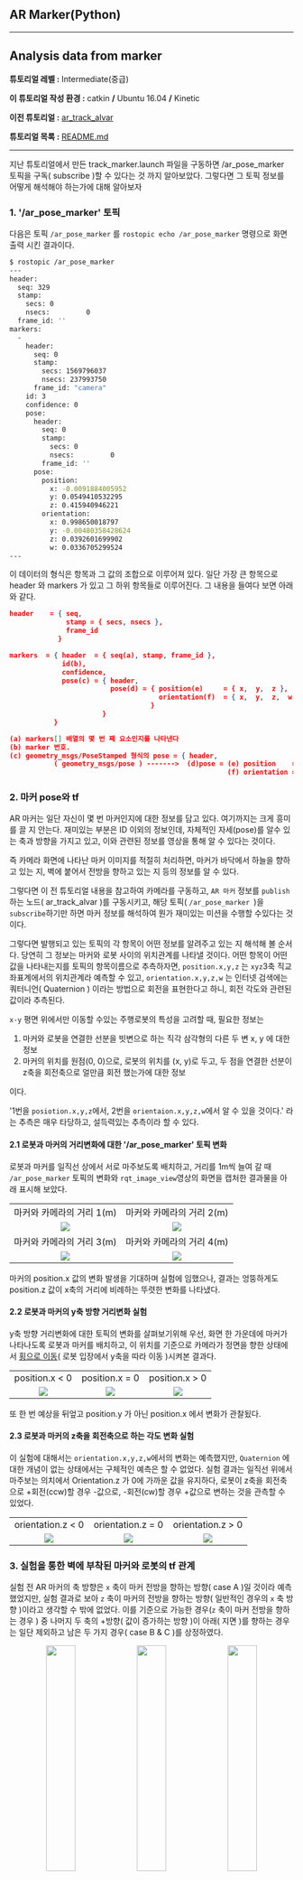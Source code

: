 ## AR Marker(Python)



------

## Analysis data from marker

**튜토리얼 레벨 :**  Intermediate(중급) 

**이 튜토리얼 작성 환경 :**  catkin **/** Ubuntu 16.04 **/** Kinetic 

**이전 튜토리얼 :** [ar_track_alvar](./ar_1_ar_track_alvar.md) 

**튜토리얼 목록 :** [README.md](../README.md) 

------

지난 튜토리얼에서 만든 track_marker.launch 파일을 구동하면 /ar_pose_marker 토픽을 구독( subscribe )할 수 있다는 것 까지 알아보았다. 그렇다면 그 토픽 정보를 어떻게 해석해야 하는가에 대해 알아보자



### 1. '/ar_pose_marker' 토픽

다음은 토픽 `/ar_pose_marker` 를 `rostopic echo /ar_pose_marker` 명령으로 화면출력 시킨 결과이다.

```bash
$ rostopic /ar_pose_marker
---
header: 
  seq: 329
  stamp: 
    secs: 0
    nsecs:         0
  frame_id: ''
markers: 
  - 
    header: 
      seq: 0
      stamp: 
        secs: 1569796037
        nsecs: 237993750
      frame_id: "camera"
    id: 3
    confidence: 0
    pose: 
      header: 
        seq: 0
        stamp: 
          secs: 0
          nsecs:         0
        frame_id: ''
      pose: 
        position: 
          x: -0.0091884005952
          y: 0.0549410532295
          z: 0.415940946221
        orientation: 
          x: 0.998650018797
          y: -0.00480358428624
          z: 0.0392601699902
          w: 0.0336705299524
---
```

이 데이터의 형식은 항목과 그 값의 조합으로 이루어져 있다. 일단 가장 큰 항목으로 header 와 markers 가 있고 그 하위 항목들로 이루어진다. 그 내용을 들여다 보면 아래와 같다.

```json
header    = { seq,
              stamp = { secs, nsecs },
              frame_id
            }

markers  = { header  = { seq(a), stamp, frame_id },
             id(b),
             confidence,
             pose(c) = { header,
                         pose(d) = { position(e)     = { x,  y,  z },
                                     orientation(f)  = { x,  y,  z,  w }
                                   }
                       }
           }
```

```json
(a) markers[] 배열의 몇 번 째 요소인지를 나타낸다
(b) marker 번호.
(c) geometry_msgs/PoseStamped 형식의 pose = { header,
           ( geometry_msgs/pose ) ------->  (d)pose = (e) position    = { x, y, z }, 
                                                      (f) orientation = { x, y, z, w }                                                }
```



### 2. 마커 pose와 tf

AR 마커는 일단 자신이 몇 번 마커인지에 대한 정보를 담고 있다.  여기까지는 크게 흥미를 끌 지 안는다. 재미있는 부분은 ID 이외의 정보인데, 자체적인 자세(pose)를 알수 있는 축과 방향을 가지고 있고, 이와 관련된 정보를 영상을 통해 알 수 있다는 것이다. 

즉 카메라 화면에 나타난 마커 이미지를 적절히 처리하면, 마커가 바닥에서 하늘을 향하고 있는 지, 벽에 붙어서 전방을 향하고 있는 지 등의 정보를 알 수 있다.

그렇다면 이 전 튜토리얼 내용을 참고하여 카메라를 구동하고,  `AR 마커` 정보를 `publish`하는 노드( ar_track_alvar )를 구동시키고, 해당 토픽( `/ar_pose_marker `)을 `subscribe`하기만 하면 마커 정보를 해석하여 뭔가 재미있는 미션을 수행할 수있다는 것이다.

그렇다면 발행되고 있는 토픽의 각 항목이 어떤 정보를 알려주고 있는 지 해석해 볼 순서다. 당연히 그 정보는 마커와 로봇 사이의 위치관계를 나타낼 것이다. 어떤 항목이 어떤 값을 나타내는지를 토픽의 항목이름으로 추측하자면, `position.x,y,z` 는 `xyz`3축 직교 좌표계에서의 위치관계라 예측할 수 있고, `orientation.x,y,z,w` 는 인터넷 검색에는 쿼터니언( Quaternion ) 이라는 방법으로 회전을 표현한다고 하니, 회전 각도와 관련된 값이라 추측된다. 

`x-y` 평면 위에서만 이동할 수있는 주행로봇의 특성을 고려할 때, 필요한 정보는

1. 마커와 로봇을 연결한 선분을 빗변으로 하는 직각 삼각형의 다른 두 변 x, y 에 대한 정보
2. 마커의 위치를 원점(0, 0)으로, 로봇의 위치를 (x, y)로 두고, 두 점을 연결한 선분이 z축을 회전축으로 얼만큼 회전 했는가에 대한 정보

이다.

'1번을 `posiotion.x,y,z`에서, 2번을 `orientaion.x,y,z,w`에서 알 수 있을 것이다.' 라는 추측은 매우 타당하고, 설득력있는 추측이라 할 수 있다.



#### 2.1 로봇과 마커의 거리변화에 대한 '/ar_pose_marker' 토픽 변화

로봇과 마커를 일직선 상에서 서로 마주보도록 배치하고, 거리를 1m씩 늘여 갈 때 `/ar_pose_marker` 토픽의 변화와  `rqt_image_view`영상의 화면을 캡처한 결과물을 아래 표시해 보았다.

<table width="100%" border="0" bordercolor="#fff">
    <tr align="center">
        <td width="50%">마커와 카메라의 거리 1(m)</td>
        <td width="50%">마커와 카메라의 거리 2(m)</td>
    </tr>
    <tr align="center">
        <td><img src="../img/ar_marker/position_z/mesure1m.png" /></td>
        <td><img src="../img/ar_marker/position_z/mesure2m.png" /></td>
    </tr>
    <tr align="center">
        <td width="50%">마커와 카메라의 거리 3(m)</td>
        <td width="50%">마커와 카메라의 거리 4(m)</td>
    </tr>
    <tr align="center">
        <td><img src="../img/ar_marker/position_z/mesure3m.png" /></td>
        <td><img src="../img/ar_marker/position_z/mesure4m.png" /></td>
    </tr>
</table>

마커의 position.x 값의 변화 발생을 기대하며 실험에 임했으나, 결과는 엉뚱하게도  position.z 값이 x축의 거리에 비례하는 뚜렷한 변화를 나타냈다.



#### 2.2 로봇과 마커의 y축 방향 거리변화 실험

y축 방향 거리변화에 대한 토픽의 변화를 살펴보기위해 우선, 화면 한 가운데에 마커가 나타나도록 로봇과 마커를 배치하고, 이 위치를 기준으로 카메라가 정면을 향한 상태에서 <u>횡으로 이동</u>( 로봇 입장에서 y축을 따라 이동 )시켜본 결과다.

<table width="100%" border="0" bordercolor="#fff">
    <tr align="center">
        <td width="33%">position.x < 0</td>
        <td width="33%">position.x = 0</td>
        <td width="33%">position.x > 0</td>
    </tr>
    <tr align="center">
        <td><img src="../img/ar_marker/position_x/position_x_lt0.png" /></td>
        <td><img src="../img/ar_marker/position_x/position_x_eq0.png" /></td>
        <td><img src="../img/ar_marker/position_x/position_x_gt0.png" /></td>
    </tr>
</table>

또 한 번 예상을 뒤엎고 position.y 가 아닌 position.x 에서 변화가 관찰됬다.



#### 2.3 로봇과 마커의 z축을 회전축으로 하는  각도 변화 실험

이 실험에 대해서는 `orientation.x,y,z,w`에서의 변화는 예측했지만, `Quaternion` 에 대한 개념이 없는 상태에서는 구체적인 예측은 할 수 없었다. 실험 결과는 일직선 위에서 마주보는 의치에서 Orientation.z 가 0에 가까운 값을 유지하다, 로봇이 z축을 회전축으로 +회전(ccw)할 경우 -값으로, -회전(cw)할 경우 +값으로 변하는 것을 관측할 수 있었다.

<table width="100%" border="0" bordercolor="#fff">
    <tr align="center">
        <td width="33%">orientation.z < 0</td>
        <td width="33%">orientation.z = 0</td>
        <td width="33%">orientation.z > 0</td>
    </tr>
    <tr align="center">
        <td><img src="../img/ar_marker/orientation_z/orientation_z_lt0.png" /></td>
        <td><img src="../img/ar_marker/orientation_z/orientation_z_eq0.png" /></td>
        <td><img src="../img/ar_marker/orientation_z/orientation_z_gt0.png" /></td>
    </tr>
</table>



### 3. 실험을 통한 벽에 부착된 마커와 로봇의 tf 관계

실험 전 AR 마커의 축 방향은 `x` 축이 마커 전방을 향하는 방향( case A )일 것이라 예측했었지만, 실험 결과로 보아  `z` 축이 마커의 전방을 향하는 방향( 일반적인 경우의 `x` 축 방향 )이라고 생각할 수 밖에 없었다. 이를 기준으로 가능한 경우(`z` 축이 마커 전방을 향하는 경우 ) 중 나머지 두 축의 +방향( 값이 증가하는 방향 )이 아래( 지면 )를 향하는 경우는 일단 제외하고 남은 두 가지 경우( case B & C )를 상정하였다. 

<p align="center"><img src="../img/marker_pose_x.png" width="32%" /><img src="../img/marker_pose_o.png" width="32%" /><img src="../img/marker_pose2.png" width="32%" /></p>

토픽 `/ar_pose_marker` 를 `subscribe` 하여 구한 `pose.orientation.x, y, z, w` 를 `tf.transform.euler_from_quaternion` 함수에 매개변수로 전달하고 그 리턴값 `roll` , `pitch` , `yaw` 를 화면에 출력하는 코드를 작성하여 실험한 결과 `Θ` 값에 가까운 결과는 `pitch` 값이었다. 

따라서 위 그림의 case C 가 실제 AR Marker 의 축방향이다. 이것을 기준으로 수직 벽에 부탁된 AR 마커와 마주보는 로봇의 x, y, z축으 방향은 아래 그림과 같다.

<img src="../img/tf_marker.png">

아래는 위 그림과 같은 상황에서의 rviz 화면이다. AR Marker를 `fixed frame` 으로 설정하여 바닥에 마커가 나타나고, 카메라가 허공에서 아래를 내려보는 방향으로 표현되었다.

![](../img/ar_marker_rviz1.png)

이제 마커와 로봇사이의 거리를 구해야 하는데,  `/ar_pose_marker` 토픽에서의  `position.z` 를 AR Marker 와 로봇 사이의 거리로 상정한 실험에서 가장 근사한 결과를 얻을 수 있었다.  

아래 그림에 이 때의 AR Marker 와 robot 사이의 거리, 각도 등, 위치관계를 정리해 보았다.

![](../img/robot_n_marker3.png)
아래는 비슷한 위치관계에 있는 경우의 rviz 화면이다.

![](../img/ar_marker_rviz2.png)



그렇다면 지금까지 알아낸 정보를 이용하여, `/ar_pose_marker` 토픽을 `subsicribe` 하여 마커와 로봇  `turtlesim` 구동시 발행되는 토픽 `/turtle1/pose` 와 같은 `Pose` 형식의 `marker_pose` 을 발행하는 노드 `pub_marker_pose.py` 를 작성해보자. 

```python
#!/usr/bin/env python

import sys
import rospy
from turtlesim.msg import Pose
from math import degrees, radians, sin, cos, pi
from ar_track_alvar_msgs.msg import AlvarMarkers
from tf.transformations import euler_from_quaternion

TARGET_ID = int(sys.argv[1]) # argv[1] = id of target marker

class MarkerPose:

    def __init__(self):    
        rospy.init_node('pub_marker_pose2d')        
        rospy.Subscriber('/ar_pose_marker', AlvarMarkers, self.pub_marker_pose2d_cb )
        self.pub = rospy.Publisher('/marker_pose2d', Pose, queue_size = 10)
        """   
                                                 ////////////| ar_marker |////////////
                y                      z         --------+---------+---------+--------
                ^  x                   ^                 |     R-0/|\R-0    R|
                | /                    |                 |       /0|0\       |
         marker |/                     | robot           |      /  |  \      |
                +------> z    x <------+                 |     /   |   \     |
                                      /                  |  dist   |  dist   |
                                     /                   |   /     |     \   |
                                    y                    |  /      |      \  |
                                                         | /       |       \0|
                                                         |/R-0    R|R    R-0\|
        pose.x = position.z                      (0 < O) x---------+---------x (0 > 0)
        pose.y = position.x              [0]roll         ^                   ^   
        theta  = euler_from_quaternion(q)[1]pitch*       |                   |
                                         [2]yaw        robot               robot
        """        
    def pub_marker_pose2d_cb(self, msg):
    	        
        pose2d = Pose()
        
        if len(msg.markers) != 0: # found marker at least 1EA
            
            for msg in msg.markers:
                
                if msg.id == TARGET_ID: # found target marker
                    
                    theta = self.get_marker_th(msg)
                    
					# make theta from -90 to 90
                    if   theta >  radians(270): 
                        pose2d.theta = theta - 2 * pi            
                    elif theta < -radians(270):
                        pose2d.theta = theta + 2 * pi
                    else:
                        pose2d.theta = theta

                    pose2d.x = msg.pose.pose.position.z
                    pose2d.y = msg.pose.pose.position.x

                    self.pub.publish(pose2d)                
                    self.print_pose(pose2d)
                
    def get_marker_th(self, msg):       
        """
        orientation x,y,z,w ----+
                                +--4---> +-------------------------+
        input orientaion of marker-----> |                         |
                                         | euler_from_quaternion() |
        returnned rpy of marker <------- |                         |
                                +--3---- +-------------------------+
        r,p,y angle <-----------+
                                         +------------+------------+
                                         |   marker   |   robot    |
                                         +------------+------------+
          r: euler_from_quaternion(q)[0] | roll   (x) | (y) pitch  |
        * p: euler_from_quaternion(q)[1] | pitch  (y) | (z) yaw ** | <-- 
          y: euler_from_quaternion(q)[2] | yaw    (z) | (x) roll   | 
                                         +------------+------------+
        """    
        q = (msg.pose.pose.orientation.x, msg.pose.pose.orientation.y, 
             msg.pose.pose.orientation.z, msg.pose.pose.orientation.w)
             
        quart = euler_from_quaternion(q)
        theta = quart[1]
        
        # make theta from 0 to 360(deg)
        if theta < 0:
            theta = theta + radians(360)
        if theta > 2 * pi:
            theta = theta - radians(360)

        return theta
    
        
    def print_pose(self, pose2d):
        print "pose2d.x = %s, pose2d.y = %s, pose2d.theta = %s" %(pose2d.x, pose2d.y, degrees(pose2d.theta))
          

if __name__ == '__main__':
    try:        
        MarkerPose()
        rospy.spin()
        
    except rospy.ROSInterruptException:  pass

```

3번 마커를 사용할 경우 다음과 같이 실행한다.

```bash
$ rosrun ar_marker pub_marker_pose.py 3
```





---

[이전 튜토리얼](./ar_1_ar_track_alvar.md) &nbsp; &nbsp; / &nbsp; &nbsp; [튜토리얼 목록](../README.md) &nbsp; &nbsp; / &nbsp; &nbsp;  다음 튜토리얼

